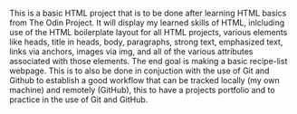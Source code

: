 This is a basic HTML project that is to be done after learning HTML basics from The Odin Project. It will display my learned skills of HTML, inlcluding use of the HTML boilerplate layout for all HTML projects, various elements like heads, title in heads, body, paragraphs, strong text, emphasized text, links via anchors, images via img, and all of the various attributes associated with those elements. The end goal is making a basic recipe-list webpage. This is to also be done in conjuction with the use of Git and Github to establish a good workflow that can be tracked locally (my own machine) and remotely (GitHub), this to have a projects portfolio and to practice in the use of Git and GitHub.